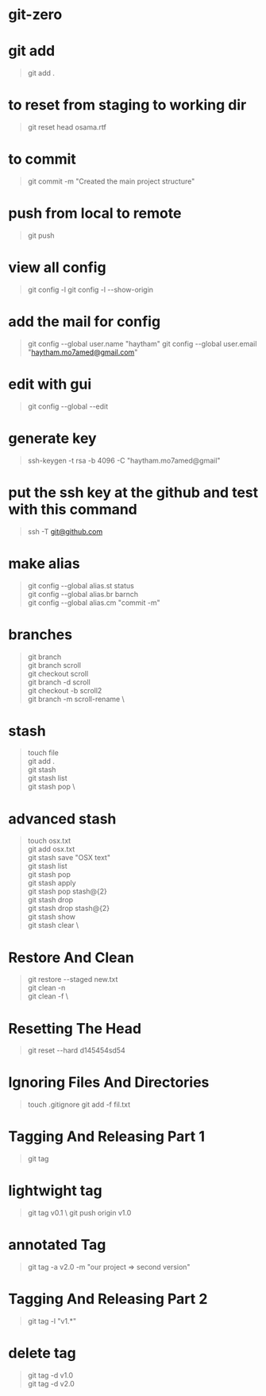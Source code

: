 # git-zero

# git add
>
> git add .

# to reset from staging to working dir
>
> git reset head osama.rtf

# to commit
 >
 > git commit -m "Created the main project structure"

# push from local to remote
 >
 > git push

# view all config
 >
 > git config -l
 > git config -l --show-origin

# add the mail for config
 >
 > git config --global user.name "haytham"
 > git config --global user.email "<haytham.mo7amed@gmail.com>"

# edit with gui
 >
 > git config --global --edit

# generate key
 >
 > ssh-keygen -t rsa -b 4096 -C "haytham.mo7amed@gmail"

# put the ssh key at the github and test with this command
 >
 > ssh -T <git@github.com>

# make alias
 >
 > git config --global alias.st status \
 > git config --global alias.br barnch \
 > git config --global alias.cm "commit -m"

# branches
>
> git branch \
> git branch scroll \
> git checkout scroll \
> git branch -d scroll \
> git checkout -b scroll2 \
> git branch -m scroll-rename \

# stash
>
> touch file \
> git add . \
> git stash \
> git stash list \
> git stash pop  \

# advanced stash
>
> touch osx.txt \
> git add osx.txt \
> git stash save "OSX text" \
> git stash list \
> git stash pop \
> git stash apply \
> git stash pop stash@{2} \
> git stash drop \
> git stash drop stash@{2} \
> git stash show \
> git stash clear \

# Restore And Clean
> git restore --staged new.txt \
> git clean -n \
> git clean -f \

# Resetting The Head
> git reset --hard d145454sd54  

# Ignoring Files And Directories
> touch .gitignore
> git add -f fil.txt

# Tagging And Releasing Part 1
> git tag 
# lightwight tag
> git tag v0.1 \ 
> git push origin v1.0 

# annotated Tag
> git tag -a v2.0 -m "our project => second version"

# Tagging And Releasing Part 2
> git tag -l "v1.*"

# delete tag
> git tag -d v1.0 \
> git tag -d v2.0